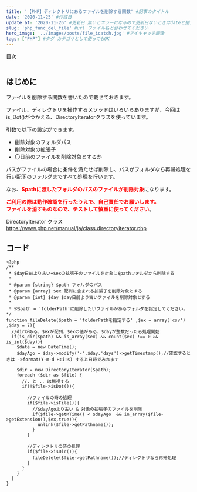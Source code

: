 ```yaml
---
title: '【PHP】ディレクトリにあるファイルを削除する関数' #記事のタイトル
date: '2020-11-25' #作成日
update_at: '2020-11-26' #更新日 無いとエラーになるので更新日ないときはdateと揃えてください。
slug: 'php_func_del_file' #url ファイル名と合わせてください
hero_image: '../images/posts/file_icatch.jpg' #アイキャッチ画像
tags: ["PHP"] #タグ カテゴリとして使ってもOK
---
```


<div class="toc-title">目次</div>

```toc
```



はじめに
----

ファイルを削除する関数を書いたので載せておきます。

ファイル、ディレクトリを操作するメソッドはいろいろありますが、今回はis\_Dot()がつかえる、DirectoryIteratorクラスを使っています。

引数で以下の設定ができます。

- 削除対象のフォルダパス
- 削除対象の拡張子
- <div><div>〇日前のファイルを削除対象とするか</div></div>

パスがファイルの場合に条件を満たせば削除し、パスがフォルダなら再帰処理を行い配下のフォルダまですべて処理を行います。

なお、<span style="color: #ff0000;">**$pathに渡したフォルダのパスのファイルが削除対象**</span>になります。

<span style="color: #ff0000;">**ご利用の際は動作確認を行ったうえで、自己責任でお願いします。**</span>  
<span style="color: #ff0000;">**ファイルを消すものなので、テストして慎重に使ってください**</span>。


<div class="boxparts ref">
  <div class="title"></div>
  
DirectoryIterator クラス  
<https://www.php.net/manual/ja/class.directoryiterator.php>
</div>

コード
---

```php:title=php
<?php
/**
 * $day日前より古い+$exの拡張子のファイルを対象に$pathフォルダから削除する
 * 
 * @param {string} $path フォルダのパス
 * @param {array} $ex 配列に含まれる拡張子を削除対象とする
 * @param {int} $day $day日前より古いファイルを削除対象とする 
 *
 * ※$path = 'folderPath'に削除したいファイルがあるフォルダを指定してください。
*/
function fileDelete($path = 'folderPathを指定する' ,$ex = array('csv') ,$day = 7){
  //dirがある、$exが配列、$exの値がある、$dayが整数だったら処理開始
  if(is_dir($path) && is_array($ex) && count($ex) !== 0 && is_int($day)){
    $date = new DateTime();
    $dayAgo = $day->modify('-'.$day.'days')->getTimestamp();//確認するときは ->format(Y-m-d H:i:s) すると日時でみれます

    $dir = new DirectoryIterator($path);
    foreach ($dir as $file) {
      //. と .. は無視する
      if(!$file->isDot()){

        //ファイルの時の処理
        if($file->isFile()){
          //$dayAgoより古い & 対象の拡張子のファイルを削除
          if($file->getMTime() < $dayAgo  && in_array($file->getExtension(),$ex,true)){
            unlink($file->getPathname());
          }
        }

        //ディレクトリの時の処理
        if($file->isDir()){
          fileDelete($file->getPathname());//ディレクトリなら再帰処理
        }
      }
    }
  }
}
```